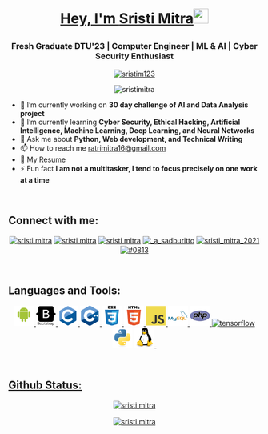 # <p align="center"> <a href="https://sristi-mitra.netlify.app/">Hey, I'm **Sristi Mitra**</a><img src="https://raw.githubusercontent.com/aemmadi/aemmadi/master/wave.gif" width="30px" height="30px">
<h3 align="center">Fresh Graduate DTU'23 | Computer Engineer | ML & AI | Cyber Security Enthusiast </h3>


<p align="center"> <a href="https://github.com/ryo-ma/github-profile-trophy"><img src="https://github-profile-trophy.vercel.app/?username=sristim123" alt="sristim123"></a> </p>

<p align="center"> <img src="https://komarev.com/ghpvc/?username=sristim123&label=Profile%20views&color=0e75b6&style=flat" alt="sristimitra" /> </p>

* 🔭 I’m currently working on **30 day challenge of AI and Data Analysis project**
* 🌱 I’m currently learning **Cyber Security, Ethical Hacking, Artificial Intelligence, Machine Learning, Deep Learning, and Neural Networks**
* 💬 Ask me about **Python, Web development, and Technical Writing**
* 📫 How to reach me [ratrimitra16@gmail.com](mailto:ratrimitra16@gmail.]com)
* 🧾 My [Resume](https://drive.google.com/file/d/1ePnNswpS95XIop8lspAAFISovtmqW8xB/view?usp=sharing)
* ⚡ Fun fact **I am not a multitasker, I tend to focus precisely on one work at a time**


<br />

## Connect with me:
<r />
<p align="center">
<a href="https://www.linkedin.com/in/sristi-mitra-3260b11b4" target="blank"><img align="center" src="https://raw.githubusercontent.com/rahuldkjain/github-profile-readme-generator/master/src/images/icons/Social/linked-in-alt.svg" alt="sristi mitra" height="30" width="40" /></a>
<a href="https://stackoverflow.com/users/22481376/sristi-mitra" target="blank"><img align="center" src="https://raw.githubusercontent.com/rahuldkjain/github-profile-readme-generator/master/src/images/icons/Social/stack-overflow.svg" alt="sristi mitra" height="30" width="40" /></a>
<a href="https://www.kaggle.com/sristimitra" target="blank"><img align="center" src="https://raw.githubusercontent.com/rahuldkjain/github-profile-readme-generator/master/src/images/icons/Social/kaggle.svg" alt="sristi mitra" height="30" width="40" /></a>
<a href="https://instagram.com/_a_sadburitto" target="blank"><img align="center" src="https://raw.githubusercontent.com/rahuldkjain/github-profile-readme-generator/master/src/images/icons/Social/instagram.svg" alt="_a_sadburitto" height="30" width="40" /></a>
<a href="https://leetcode.com/sristi_mitra_2021/" target="blank"><img align="center" src="https://raw.githubusercontent.com/rahuldkjain/github-profile-readme-generator/master/src/images/icons/Social/leet-code.svg" alt="sristi_mitra_2021" height="30" width="40" /></a>
<a href="https://discord.gg/#0813" target="blank"><img align="center" src="https://raw.githubusercontent.com/rahuldkjain/github-profile-readme-generator/master/src/images/icons/Social/discord.svg" alt="#0813" height="30" width="40" /></a>
</p>

<br />

## Languages and Tools:

<p align="center"> <a href="https://developer.android.com" target="_blank" rel="noreferrer"> <img src="https://raw.githubusercontent.com/devicons/devicon/master/icons/android/android-original-wordmark.svg" alt="android" width="40" height="40"/> </a> <a href="https://getbootstrap.com" target="_blank" rel="noreferrer"> <img src="https://raw.githubusercontent.com/devicons/devicon/master/icons/bootstrap/bootstrap-plain-wordmark.svg" alt="bootstrap" width="40" height="40"/> </a> <a href="https://www.cprogramming.com/" target="_blank" rel="noreferrer"> <img src="https://raw.githubusercontent.com/devicons/devicon/master/icons/c/c-original.svg" alt="c" width="40" height="40"/> </a> <a href="https://www.w3schools.com/cpp/" target="_blank" rel="noreferrer"> <img src="https://raw.githubusercontent.com/devicons/devicon/master/icons/cplusplus/cplusplus-original.svg" alt="cplusplus" width="40" height="40"/> </a> <a href="https://www.w3schools.com/css/" target="_blank" rel="noreferrer"> <img src="https://raw.githubusercontent.com/devicons/devicon/master/icons/css3/css3-original-wordmark.svg" alt="css3" width="40" height="40"/> </a> <a href="https://www.w3.org/html/" target="_blank" rel="noreferrer"> <img src="https://raw.githubusercontent.com/devicons/devicon/master/icons/html5/html5-original-wordmark.svg" alt="html5" width="40" height="40"/> </a> <a href="https://www.java.com" target="_blank" rel="noreferrer"> <img src="https://raw.githubusercontent.com/devicons/devicon/master/icons/javascript/javascript-original.svg" alt="javascript" width="40" height="40"/> </a> <a href="https://www.mongodb.com/" target="_blank" rel="noreferrer"> <img src="https://raw.githubusercontent.com/devicons/devicon/master/icons/mysql/mysql-original-wordmark.svg" alt="mysql" width="40" height="40"/> </a> <a href="https://www.php.net" target="_blank" rel="noreferrer"> <img src="https://raw.githubusercontent.com/devicons/devicon/master/icons/php/php-original.svg" alt="php" width="40" height="40"/> </a> <a href="https://reactjs.org/" target="_blank" rel="noreferrer"> <img src="https://www.vectorlogo.zone/logos/tensorflow/tensorflow-icon.svg" alt="tensorflow" width="40" height="40"/> </a> <img
src="https://raw.githubusercontent.com/devicons/devicon/master/icons/python/python-original.svg" alt="python" width="40" height="40"/> <a href="https://pytorch.org/" target="_blank" rel="noreferrer">
</a> <a href="https://www.php.net" target="_blank" rel="noreferrer"> <img                                                                                                                                                                                                               src="https://raw.githubusercontent.com/devicons/devicon/master/icons/linux/linux-original.svg" alt="linux" width="40" height="40"/> </a> <a href="https://www.mysql.com/" target="_blank" rel="noreferrer"> <img </a></p>

<br />

## Github Status:

<!-- <p align="center"> <a href="[![trophy](https://github-profile-trophy.vercel.app/?username=ryo-ma&theme=onedark)](https://github.com/ryo-ma/github-profile-trophy)"><img src="https://github-profile-trophy.vercel.app/?username=sristiM123&bg_color=00000000&text_color=3498db" alt="sristi mitra"></a> </p> -->

<!-- <p align="center"><img src="https://github-readme-streak-stats.herokuapp.com?user=sristiM123&hide_border=true&bg_color=00000000&text_color=3498db" alt="sristi mitra"></p>


<p align="center"><img src="https://github-readme-stats.vercel.app/api/top-langs?username=sristiM123&show_icons=true&locale=en&layout=compact&bg_color=00000000&text_color=3498db" alt="sristi mitra"></p> -->

<p align="center"> <img align="center" src="https://github-readme-stats.vercel.app/api?username=sristiM123&show_icons=true&hide_border=true&bg_color=00000000&text_color=3498db&hide=issues" alt="sristi mitra"> 
<p align="center"> <img align="center" src="https://github-readme-streak-stats.herokuapp.com?user=sristiM123&theme=tokyonight_duo&hide_border=true&background=DD272700&fire=FF0000&ring=FF5403&currStreakNum=FF3A13" alt="sristi mitra">


